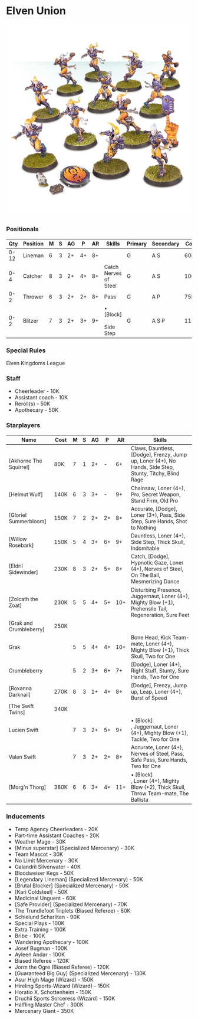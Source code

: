 ﻿# Elven Union

![](../media/teams/ElfheimEaglesTeam01.jpg)

### Positionals
| Qty  | Position    | M | S | AG | P  | AR | Skills              | Primary | Secondary | Cost |
| ---- | ----------- | - | - | -- | -- | -- | ------------------- | ------- | --------- | ---- |
| 0-12 | Lineman     | 6 | 3 | 2+ | 4+ | 8+ |                     | G       | A S       | 60K  |
| 0-4  | Catcher     | 8 | 3 | 2+ | 4+ | 8+ | Catch<br>Nerves of Steel | G       | A S       | 100K |
| 0-2  | Thrower     | 6 | 3 | 2+ | 2+ | 8+ | Pass                | G       | A P       | 75K  |
| 0-2  | Blitzer     | 7 | 3 | 2+ | 3+ | 9+ | • [Block] <br><br>Side Step  | G       | A S P     | 115K |

### Special Rules
Elven Kingdoms League

### Staff
* Cheerleader - 10K
* Assistant coach - 10K
* Reroll(s) - 50K
* Apothecary  - 50K

### Starplayers
| Name                  | Cost | M   | S   | AG  | P   | AR  | Skills                                                                                                           |
| --------------------- | ---- | --- | --- | --- | --- | --- | -------------------------------------------------------------------------------------------------------------------------- |
| [Akhorne The Squirrel]   | 80K  | 7   | 1   | 2+  | -   | 6+  | Claws, Dauntless, [Dodge], Frenzy, Jump up, Loner (4+), No Hands, Side Step, Stunty, Titchy, Blind Rage                     |
| [Helmut Wulf]           | 140K | 6   | 3   | 3+  | -   | 9+  | Chainsaw, Loner (4+), Pro, Secret Weapon, Stand Firm, Old Pro                                                              |
| [Gloriel Summerbloom]    | 150K | 7   | 2   | 2+  | 2+  | 8+  | Accurate, [Dodge], Loner (3+), Pass, Side Step, Sure Hands, Shot to Nothing                                                |
| [Willow Rosebark]        | 150K | 5   | 4   | 3+  | 6+  | 9+  | Dauntless, Loner (4+), Side Step, Thick Skull, Indomitable                                                                |
| [Eldril Sidewinder]      | 230K | 8   | 3   | 2+  | 5+  | 8+  | Catch, [Dodge], Hypnotic Gaze, Loner (4+), Nerves of Steel, On The Ball, Mesmerizing Dance                                  |
| [Zolcath the Zoat]       | 230K | 5   | 5   | 4+  | 5+  | 10+ | Disturbing Presence, Juggernaut, Loner (4+), Mighty Blow (+1), Prehensile Tail, Regeneration, Sure Feet                   |
| [Grak and Crumbleberry]  | 250K |     |     |     |     |     |                                                                                                                            |
| Grak                  |      | 5   | 5   | 4+  | 4+  | 10+ | Bone Head, Kick Team-mate, Loner (4+), Mighty Blow (+1), Thick Skull, Two for One                                        |
| Crumbleberry          |      | 5   | 2   | 3+  | 6+  | 7+  | [Dodge], Loner (4+), Right Stuff, Stunty, Sure Hands, Two for One                                                          |
| [Roxanna Darknail]       | 270K | 8   | 3   | 1+  | 4+  | 8+  | [Dodge], Frenzy, Jump up, Leap, Loner (4+), Burst of Speed                                                                  |
| [The Swift Twins]        | 340K |     |     |     |     |     |                                                                                                                            |
| Lucien Swift           |      | 7   | 3   | 2+  | 5+  | 9+  | • [Block] <br>, Juggernaut, Loner (4+), Mighty Blow (+1), Tackle, Two for One                                                      |
| Valen Swift            |      | 7   | 3   | 2+  | 2+  | 8+  | Accurate, Loner (4+), Nerves of Steel, Pass, Safe Pass, Sure Hands, Two for One                                           |
| [Morg'n Thorg]          | 380K | 6   | 6   | 3+  | 4+  | 11+ | • [Block] <br>, Loner (4+), Mighty Blow (+2), Thick Skull, Throw Team-mate, The Ballista                                           |

### Inducements
* Temp Agency Cheerleaders - 20K
* Part-time Assistant Coaches - 20K
* Weather Mage - 30K
* [Minus superstar] (Specialized Mercenary) - 30K
* Team Mascot - 30K
* No Limit Mercenary - 30K
* Galandril Silverwater - 40K
* Bloodweiser Kegs - 50K
* [Legendary Lineman] (Specialized Mercenary) - 50K
* [Brutal Blocker] (Specialized Mercenary) - 50K
* [Kari Coldsteel] - 50K
* Medicinal Unguent - 60K
* [Safe Provider] (Specialized Mercenary) - 70K
* The Trundlefoot Triplets (Biased Referee) - 80K
* Schielund Scharlitan - 90K
* Special Plays - 100K
* Extra Training - 100K
* Bribe - 100K
* Wandering Apothecary - 100K
* Josef Bugman - 100K
* Ayleen Andar - 100K
* Biased Referee - 120K
* Jorm the Ogre (Biased Referee) - 120K
* [Guaranteed Big Guy] (Specialized Mercenary) - 130K
* Asur High Mage (Wizard) - 150K
* Hireling Sports-Wizard (Wizard) - 150K
* Horatio X. Schottenheim - 150K
* Druchii Sports Sorceress (Wizard) - 150K
* Halfling Master Chef - 300K
* Mercenary Giant - 350K